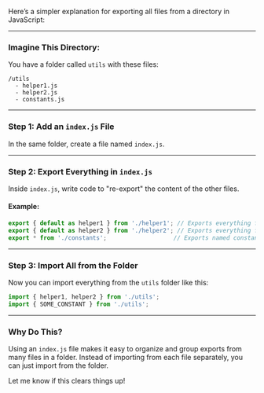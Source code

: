 Here’s a simpler explanation for exporting all files from a directory in JavaScript:

---

### Imagine This Directory:
You have a folder called `utils` with these files:
```
/utils
  - helper1.js
  - helper2.js
  - constants.js
```

---

### Step 1: Add an `index.js` File
In the same folder, create a file named `index.js`.

---

### Step 2: Export Everything in `index.js`
Inside `index.js`, write code to "re-export" the content of the other files.

#### Example:
```javascript
export { default as helper1 } from './helper1'; // Exports everything from helper1.js
export { default as helper2 } from './helper2'; // Exports everything from helper2.js
export * from './constants';                   // Exports named constants from constants.js
```

---

### Step 3: Import All from the Folder
Now you can import everything from the `utils` folder like this:
```javascript
import { helper1, helper2 } from './utils';
import { SOME_CONSTANT } from './utils';
```

---

### Why Do This?
Using an `index.js` file makes it easy to organize and group exports from many files in a folder. Instead of importing from each file separately, you can just import from the folder.

Let me know if this clears things up!